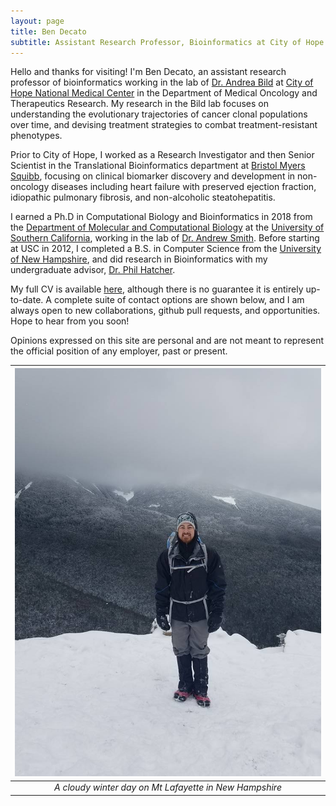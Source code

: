 ```yaml
---
layout: page
title: Ben Decato
subtitle: Assistant Research Professor, Bioinformatics at City of Hope
---
```


Hello and thanks for visiting! I'm Ben Decato, an assistant research professor
of bioinformatics working in the lab of [Dr. Andrea Bild](https://bildlab.org)
at [City of Hope National Medical Center](https://www.cityofhope.org)
in the Department of Medical Oncology and Therapeutics Research. My research
in the Bild lab focuses on understanding the evolutionary trajectories of
cancer clonal populations over time, and devising treatment strategies
to combat treatment-resistant phenotypes.

Prior to City of Hope, I worked as a Research Investigator and then Senior
Scientist in the Translational Bioinformatics department at
[Bristol Myers Squibb](www.bms.com), focusing on clinical biomarker discovery
and development in non-oncology diseases including heart failure with preserved
ejection fraction, idiopathic pulmonary fibrosis, and non-alcoholic steatohepatitis.

I earned a Ph.D in Computational Biology and Bioinformatics in 2018 from the
[Department of Molecular and Computational Biology](http://www.dornsife.usc.edu/cbb)
at the [University of Southern California](https://www.usc.edu), working in the
lab of [Dr. Andrew Smith](https://www.smithlabresearch.org). Before starting at
USC in 2012, I completed a B.S. in Computer Science from the
[University of New Hampshire](https://www.cs.unh.edu), and did research in
Bioinformatics with my undergraduate advisor, [Dr. Phil Hatcher](https://www.cs.unh.edu/~pjh).

My full CV is available [here](Papers/CV_BDecato_020121.pdf), although there is no guarantee
it is entirely up-to-date. A complete suite of contact options are shown below,
and I am always open to new collaborations, github pull requests, and
opportunities. Hope to hear from you soon!

Opinions expressed on this site are personal and are not meant to represent the
official position of any employer, past or present.

| ![me-2017.jpg](assets/img/me-2017.jpg) |
|:--:|
| *A cloudy winter day on Mt Lafayette in New Hampshire* |
